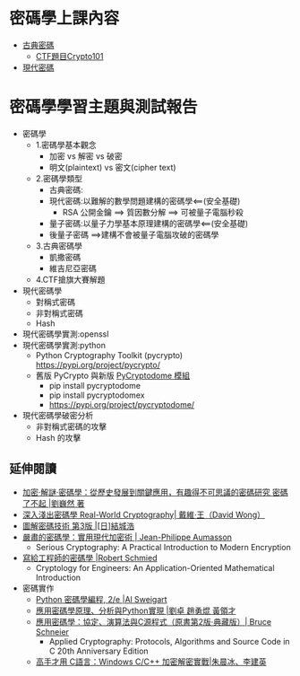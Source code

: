 # 密碼學上課內容
- [古典密碼](./古典密碼.md)
  - [CTF題目Crypto101](Crypto101.md) 
- [現代密碼](./現代密碼)

# 密碼學學習主題與測試報告
- 密碼學
  - 1.密碼學基本觀念
    - 加密 vs 解密 vs 破密
    - 明文(plaintext)  vs 密文(cipher text)
  - 2.密碼學類型
    - 古典密碼:
    - 現代密碼:以難解的數學問題建構的密碼學<==(安全基礎)
      - RSA 公開金鑰 ==> 質因數分解 ==> 可被量子電腦秒殺 
    - 量子密碼:以量子力學基本原理建構的密碼學<==(安全基礎)
    - 後量子密碼 ==>建構不會被量子電腦攻破的密碼學
  - 3.古典密碼學
    - 凱撒密碼
    - 維吉尼亞密碼 
  - 4.CTF搶旗大賽解題
- 現代密碼學
  - 對稱式密碼
  - 非對稱式密碼
  - Hash 
- 現代密碼學實測:openssl
- 現代密碼學實測:python
  - Python Cryptography Toolkit (pycrypto) https://pypi.org/project/pycrypto/
  - 舊版 PyCrypto 與新版 [PyCryptodome 模組](https://github.com/Legrandin/pycryptodome)
    - pip install pycryptodome
    - pip install pycryptodomex
    - https://pypi.org/project/pycryptodome/
- 現代密碼學破密分析
  - 非對稱式密碼的攻擊
  - Hash 的攻擊

## 延伸閱讀
- [加密‧解謎‧密碼學：從歷史發展到關鍵應用，有趣得不可思議的密碼研究 密碼了不起 |劉巍然 著](https://www.tenlong.com.tw/products/9786267195239?list_name=srh)
- [深入淺出密碼學 Real-World Cryptography| 戴維·王（David Wong）](https://www.tenlong.com.tw/products/9787115600349?list_name=srh)
- [圖解密碼技術 第3版 |[日]結城浩](https://www.tenlong.com.tw/products/9787115424914?list_name=sp)
- [嚴肅的密碼學：實用現代加密術 | Jean-Philippe Aumasson ](https://www.tenlong.com.tw/products/9787121410864?list_name=srh)
  - Serious Cryptography: A Practical Introduction to Modern Encryption
- [寫給工程師的密碼學 |Robert Schmied](https://www.tenlong.com.tw/products/9787111716631?list_name=srh)
  - Cryptology for Engineers: An Application-Oriented Mathematical Introduction
- 密碼實作
  - [Python 密碼學編程, 2/e |Al Sweigart](https://www.tenlong.com.tw/products/9787115529992?list_name=srh) 
  - [應用密碼學原理、分析與Python實現 |劉卓 趙勇焜 黃領才](https://www.tenlong.com.tw/products/9787115635716?list_name=srh)
  - [應用密碼學：協定、演算法與C源程式（原書第2版·典藏版）| Bruce Schneier](https://www.tenlong.com.tw/products/9787111748878?list_name=srh)
    - Applied Cryptography: Protocols, Algorithms and Source Code in C 20th Anniversary Edition
  - [高手才用 C語言：Windows C/C++ 加密解密實戰|朱晨冰、李建英](https://www.tenlong.com.tw/products/9789860776348)
